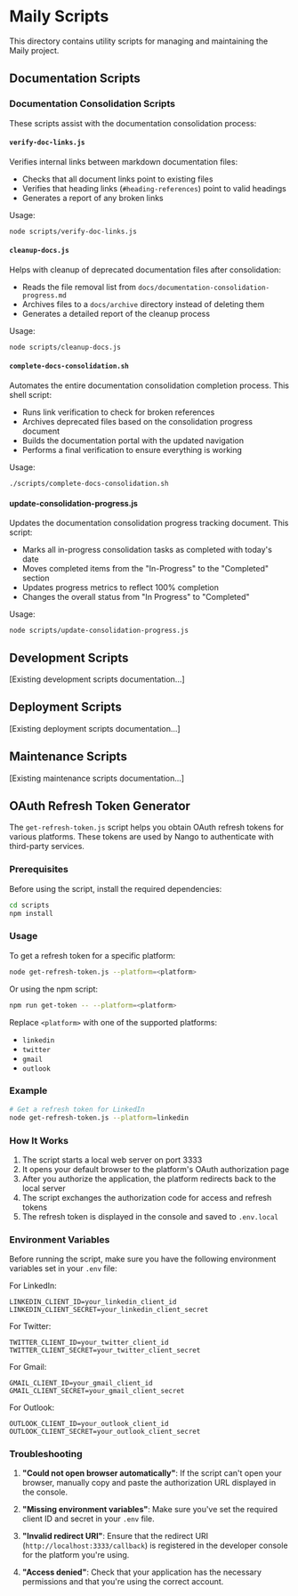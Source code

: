 # Maily Scripts

This directory contains utility scripts for managing and maintaining the Maily project.

## Documentation Scripts

### Documentation Consolidation Scripts

These scripts assist with the documentation consolidation process:

#### `verify-doc-links.js`

Verifies internal links between markdown documentation files:
- Checks that all document links point to existing files
- Verifies that heading links (`#heading-references`) point to valid headings
- Generates a report of any broken links

Usage:
```bash
node scripts/verify-doc-links.js
```

#### `cleanup-docs.js`

Helps with cleanup of deprecated documentation files after consolidation:
- Reads the file removal list from `docs/documentation-consolidation-progress.md`
- Archives files to a `docs/archive` directory instead of deleting them
- Generates a detailed report of the cleanup process

Usage:
```bash
node scripts/cleanup-docs.js
```

#### `complete-docs-consolidation.sh`

Automates the entire documentation consolidation completion process. This shell script:

- Runs link verification to check for broken references
- Archives deprecated files based on the consolidation progress document
- Builds the documentation portal with the updated navigation
- Performs a final verification to ensure everything is working

Usage:
```
./scripts/complete-docs-consolidation.sh
```

#### update-consolidation-progress.js

Updates the documentation consolidation progress tracking document. This script:

- Marks all in-progress consolidation tasks as completed with today's date
- Moves completed items from the "In-Progress" to the "Completed" section
- Updates progress metrics to reflect 100% completion
- Changes the overall status from "In Progress" to "Completed"

Usage:
```
node scripts/update-consolidation-progress.js
```

## Development Scripts

[Existing development scripts documentation...]

## Deployment Scripts

[Existing deployment scripts documentation...]

## Maintenance Scripts

[Existing maintenance scripts documentation...]

## OAuth Refresh Token Generator

The `get-refresh-token.js` script helps you obtain OAuth refresh tokens for various platforms. These tokens are used by Nango to authenticate with third-party services.

### Prerequisites

Before using the script, install the required dependencies:

```bash
cd scripts
npm install
```

### Usage

To get a refresh token for a specific platform:

```bash
node get-refresh-token.js --platform=<platform>
```

Or using the npm script:

```bash
npm run get-token -- --platform=<platform>
```

Replace `<platform>` with one of the supported platforms:
- `linkedin`
- `twitter`
- `gmail`
- `outlook`

### Example

```bash
# Get a refresh token for LinkedIn
node get-refresh-token.js --platform=linkedin
```

### How It Works

1. The script starts a local web server on port 3333
2. It opens your default browser to the platform's OAuth authorization page
3. After you authorize the application, the platform redirects back to the local server
4. The script exchanges the authorization code for access and refresh tokens
5. The refresh token is displayed in the console and saved to `.env.local`

### Environment Variables

Before running the script, make sure you have the following environment variables set in your `.env` file:

For LinkedIn:
```
LINKEDIN_CLIENT_ID=your_linkedin_client_id
LINKEDIN_CLIENT_SECRET=your_linkedin_client_secret
```

For Twitter:
```
TWITTER_CLIENT_ID=your_twitter_client_id
TWITTER_CLIENT_SECRET=your_twitter_client_secret
```

For Gmail:
```
GMAIL_CLIENT_ID=your_gmail_client_id
GMAIL_CLIENT_SECRET=your_gmail_client_secret
```

For Outlook:
```
OUTLOOK_CLIENT_ID=your_outlook_client_id
OUTLOOK_CLIENT_SECRET=your_outlook_client_secret
```

### Troubleshooting

1. **"Could not open browser automatically"**: If the script can't open your browser, manually copy and paste the authorization URL displayed in the console.

2. **"Missing environment variables"**: Make sure you've set the required client ID and secret in your `.env` file.

3. **"Invalid redirect URI"**: Ensure that the redirect URI (`http://localhost:3333/callback`) is registered in the developer console for the platform you're using.

4. **"Access denied"**: Check that your application has the necessary permissions and that you're using the correct account.
